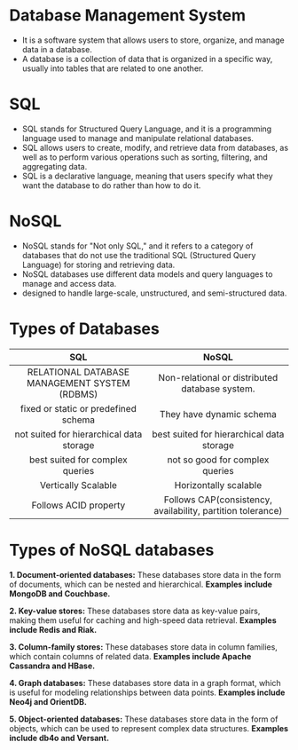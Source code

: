 
# Database Management System

- It is a software system that allows users to store, organize, and manage data in a database. 
- A database is a collection of data that is organized in a specific way, usually into tables that are related to one another.

# SQL
- SQL stands for Structured Query Language, and it is a programming language used to manage and manipulate relational databases.
- SQL allows users to create, modify, and retrieve data from databases, as well as to perform various operations such as sorting, filtering, and aggregating data.
- SQL is a declarative language, meaning that users specify what they want the database to do rather than how to do it. 

# NoSQL
- NoSQL stands for "Not only SQL," and it refers to a category of databases that do not use the traditional SQL (Structured Query Language) for storing and retrieving data. 
- NoSQL databases use different data models and query languages to manage and access data.
- designed to handle large-scale, unstructured, and semi-structured data.

# Types of Databases

| SQL                                              | NoSQL  | 
| :------------:                                   |:---------------:| 
| RELATIONAL DATABASE MANAGEMENT SYSTEM (RDBMS)    | Non-relational or distributed database system. | 
| fixed or static or predefined schema             | They have dynamic schema        |  
| not suited for hierarchical data storage         | best suited for hierarchical data storage        | 
| best suited for complex queries                  | not so good for complex queries |
| Vertically Scalable                              | Horizontally scalable|
| Follows ACID property                            | Follows CAP(consistency, availability, partition tolerance)

# Types of NoSQL databases
**1. Document-oriented databases:** These databases store data in the form of documents, which can be nested and hierarchical. **Examples include MongoDB and Couchbase.**

**2. Key-value stores:** These databases store data as key-value pairs, making them useful for caching and high-speed data retrieval. **Examples include Redis and Riak.**

**3. Column-family stores:** These databases store data in column families, which contain columns of related data. **Examples include Apache Cassandra and HBase.**

**4. Graph databases:** These databases store data in a graph format, which is useful for modeling relationships between data points. **Examples include Neo4j and OrientDB.**

**5. Object-oriented databases:** These databases store data in the form of objects, which can be used to represent complex data structures. **Examples include db4o and Versant.**


